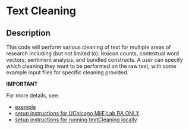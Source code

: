 # Text Cleaning


## Description

This code will perform various cleaning of text for multiple areas of research including (but not limited to): lexicon counts, contextual word vectors, sentiment analysis, and bundled constructs. A user can specify which cleaning they want to be performed on the raw text, with some example input files for specific cleaning provided. 


**IMPORTANT** 

For more details, see:
- [example](https://github.com/miielab/miienlp/blob/main/examples/text_cleaning.md) 
- [setup instructions for UChicago MiiE Lab RA ONLY](https://github.com/miielab/miienlp/blob/main/documentation/miie_ra_documentation/textCleaning.md)
- [setup instructions for running textCleaning locally](https://github.com/miielab/miienlp/blob/main/documentation/user_documentation/textCleaning.md)

 
